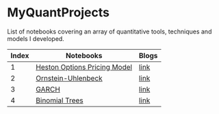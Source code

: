 # MyQuantProjects
List of notebooks covering an array of quantitative tools, techniques and models I developed.


| Index | Notebooks                  | Blogs        |
|-------|----------------------------|--------------|
| 1     | [Heston Options Pricing Model](#) | [link](#) |
| 2     | [Ornstein-Uhlenbeck](#)     | [link](#)   |
| 3     | [GARCH](#) | [link](#) |
| 4     | [Binomial Trees](#) | [link](#) |


